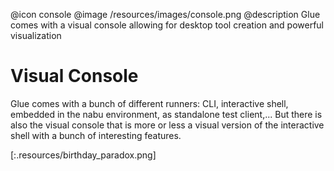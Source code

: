@icon console
@image /resources/images/console.png
@description Glue comes with a visual console allowing for desktop tool creation and powerful visualization

# Visual Console

Glue comes with a bunch of different runners: CLI, interactive shell, embedded in the nabu environment, as standalone test client,... But there is also the visual console that is more or less a visual version of the interactive shell with a bunch of interesting features.

[:.resources/birthday_paradox.png]
